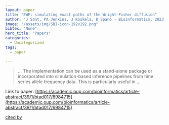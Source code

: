 ```yaml
---
layout: paper
title: "EWF: simulating exact paths of the Wright–Fisher diffusion"
author: "J Sant, PA Jenkins, J Koskela, D Spanò - Bioinformatics, 2023 - academic.oup.com"
image: "/assets/img/SBI-icon-192x192.png"
bibtex: "None"
hero_title: "Papers"
categories:
  - Uncategorized
tags:
  - paper

---
```

>… The implementation can be used as a stand-alone package or incorporated into simulation-based inference pipelines from time series allele frequency data. This is particularly useful in …

Link to paper: [https://academic.oup.com/bioinformatics/article-abstract/39/1/btad017/6984715](https://academic.oup.com/bioinformatics/article-abstract/39/1/btad017/6984715)

[cited by](https://scholar.google.com/scholar?cites=2241232100841690053&as_sdt=2005&sciodt=0,5&hl=en&num=20)
